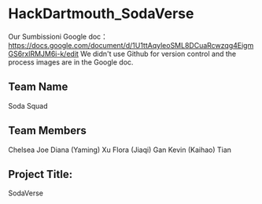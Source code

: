 # HackDartmouth_SodaVerse

Our Sumbissioni Google doc： https://docs.google.com/document/d/1U1ttAqyleoSML8DCuaRcwzqg4EigmGS6rxlRMJM6i-k/edit
We didn't use Github for version control and the process images are in the Google doc.

## Team Name 
Soda Squad

## Team Members
Chelsea Joe
Diana (Yaming) Xu
Flora (Jiaqi) Gan
Kevin (Kaihao) Tian

## Project Title:
SodaVerse



